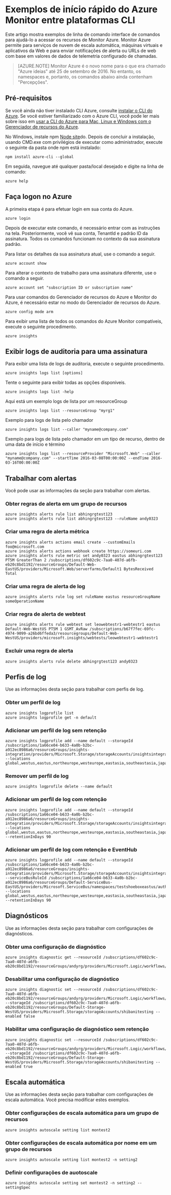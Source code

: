 <properties
    pageTitle="Exemplos de início rápido do Monitor CLI Azure. | Microsoft Azure"
    description="Amostra comandos para recursos do Monitor do Azure. Monitor Azure é um serviço do Microsoft Azure que permite que você enviar notificações de alerta, chame URLs de web com base em valores de dados de telemetria configurado e os serviços de nuvem de escala automática, máquinas virtuais e aplicativos Web."
    authors="kamathashwin"
    manager="carolz"
    editor=""
    services="monitoring-and-diagnostics"
    documentationCenter="monitoring-and-diagnostics"/>

<tags
    ms.service="monitoring-and-diagnostics"
    ms.workload="na"
    ms.tgt_pltfrm="na"
    ms.devlang="na"
    ms.topic="article"
    ms.date="09/08/2016"
    ms.author="ashwink"/>

# <a name="azure-monitor--cross-platform-cli-quick-start-samples"></a>Exemplos de início rápido do Azure Monitor entre plataformas CLI

Este artigo mostra exemplos de linha de comando interface de comandos para ajudá-lo a acessar os recursos de Monitor Azure. Monitor Azure permite para serviços de nuvem de escala automática, máquinas virtuais e aplicativos da Web e para enviar notificações de alerta ou URLs de web com base em valores de dados de telemetria configurado de chamadas.

>[AZURE.NOTE] Monitor Azure é o novo nome para o que era chamado "Azure ideias" até 25 de setembro de 2016. No entanto, os namespaces e, portanto, os comandos abaixo ainda contenham "Percepções".


## <a name="prerequisites"></a>Pré-requisitos

Se você ainda não tiver instalado CLI Azure, consulte [instalar o CLI do Azure](../xplat-cli-install.md). Se você estiver familiarizado com o Azure CLI, você pode ler mais sobre isso em [usar a CLI do Azure para Mac, Linux e Windows com o Gerenciador de recursos do Azure](../xplat-cli-azure-resource-manager.md).


No Windows, instale npm [Node site](https://nodejs.org/)do. Depois de concluir a instalação, usando CMD.exe com privilégios de executar como administrador, execute o seguinte da pasta onde npm está instalado:

```console
npm install azure-cli --global
```

Em seguida, navegue até qualquer pasta/local desejado e digite na linha de comando:

```console
azure help
```

## <a name="log-in-to-azure"></a>Faça logon no Azure

A primeira etapa é para efetuar login em sua conta do Azure.

```console
azure login
```

Depois de executar este comando, é necessário entrar com as instruções na tela. Posteriormente, você vê sua conta, TenantId e padrão ID da assinatura. Todos os comandos funcionam no contexto da sua assinatura padrão.

Para listar os detalhes da sua assinatura atual, use o comando a seguir.

```console
azure account show
```

Para alterar o contexto de trabalho para uma assinatura diferente, use o comando a seguir.

```console
azure account set "subscription ID or subscription name"
```

Para usar comandos do Gerenciador de recursos do Azure e Monitor do Azure, é necessário estar no modo do Gerenciador de recursos do Azure.

```console
azure config mode arm
```

Para exibir uma lista de todos os comandos do Azure Monitor compatíveis, execute o seguinte procedimento.

```console
azure insights
```

## <a name="view-audit-logs-for-a-subscription"></a>Exibir logs de auditoria para uma assinatura

Para exibir uma lista de logs de auditoria, execute o seguinte procedimento.

```console
azure insights logs list [options]
```

Tente o seguinte para exibir todas as opções disponíveis.

```console
azure insights logs list -help
```

Aqui está um exemplo logs de lista por um resourceGroup

```console
azure insights logs list --resourceGroup "myrg1"
```

Exemplo para logs de lista pelo chamador

```console
azure insights logs list --caller "myname@company.com"
```

Exemplo para logs de lista pelo chamador em um tipo de recurso, dentro de uma data de início e término

```console
azure insights logs list --resourceProvider "Microsoft.Web" --caller "myname@company.com" --startTime 2016-03-08T00:00:00Z --endTime 2016-03-16T00:00:00Z
```

## <a name="work-with-alerts"></a>Trabalhar com alertas
Você pode usar as informações da seção para trabalhar com alertas.

### <a name="get-alert-rules-in-a-resource-group"></a>Obter regras de alerta em um grupo de recursos

```console
azure insights alerts rule list abhingrgtest123
azure insights alerts rule list abhingrgtest123 --ruleName andy0323
```

### <a name="create-a-metric-alert-rule"></a>Criar uma regra de alerta métrica

```console
azure insights alerts actions email create --customEmails foo@microsoft.com
azure insights alerts actions webhook create https://someuri.com
azure insights alerts rule metric set andy0323 eastus abhingrgtest123 PT5M GreaterThan 2 /subscriptions/df602c9c-7aa0-407d-a6fb-eb20c8bd1192/resourceGroups/Default-Web-EastUS/providers/Microsoft.Web/serverfarms/Default1 BytesReceived Total
```

### <a name="create-a-log-alert-rule"></a>Criar uma regra de alerta de log

```console
azure insights alerts rule log set ruleName eastus resourceGroupName someOperationName
```

### <a name="create-webtest-alert-rule"></a>Criar regra de alerta de webtest

```console
azure insights alerts rule webtest set leowebtestr1-webtestr1 eastus Default-Web-WestUS PT5M 1 GSMT_AvRaw /subscriptions/b67f7fec-69fc-4974-9099-a26bd6ffeda3/resourcegroups/Default-Web-WestUS/providers/microsoft.insights/webtests/leowebtestr1-webtestr1
```

### <a name="delete-an-alert-rule"></a>Excluir uma regra de alerta

```console
azure insights alerts rule delete abhingrgtest123 andy0323
```

## <a name="log-profiles"></a>Perfis de log
Use as informações desta seção para trabalhar com perfis de log.

### <a name="get-a-log-profile"></a>Obter um perfil de log

```console
azure insights logprofile list
azure insights logprofile get -n default
```


### <a name="add-a-log-profile-without-retention"></a>Adicionar um perfil de log sem retenção

```console
azure insights logprofile add --name default --storageId /subscriptions/1a66ce04-b633-4a0b-b2bc-a912ec8986a6/resourceGroups/insights-integration/providers/Microsoft.Storage/storageAccounts/insightsintegration7777 --locations global,westus,eastus,northeurope,westeurope,eastasia,southeastasia,japaneast,japanwest,northcentralus,southcentralus,eastus2,centralus,australiaeast,australiasoutheast,brazilsouth,centralindia,southindia,westindia
```

### <a name="remove-a-log-profile"></a>Remover um perfil de log

```console
azure insights logprofile delete --name default
```

### <a name="add-a-log-profile-with-retention"></a>Adicionar um perfil de log com retenção

```console
azure insights logprofile add --name default --storageId /subscriptions/1a66ce04-b633-4a0b-b2bc-a912ec8986a6/resourceGroups/insights-integration/providers/Microsoft.Storage/storageAccounts/insightsintegration7777 --locations global,westus,eastus,northeurope,westeurope,eastasia,southeastasia,japaneast,japanwest,northcentralus,southcentralus,eastus2,centralus,australiaeast,australiasoutheast,brazilsouth,centralindia,southindia,westindia --retentionInDays 90
```

### <a name="add-a-log-profile-with-retention-and-eventhub"></a>Adicionar um perfil de log com retenção e EventHub

```console
azure insights logprofile add --name default --storageId /subscriptions/1a66ce04-b633-4a0b-b2bc-a912ec8986a6/resourceGroups/insights-integration/providers/Microsoft.Storage/storageAccounts/insightsintegration7777 --serviceBusRuleId /subscriptions/1a66ce04-b633-4a0b-b2bc-a912ec8986a6/resourceGroups/Default-ServiceBus-EastUS/providers/Microsoft.ServiceBus/namespaces/testshoeboxeastus/authorizationrules/RootManageSharedAccessKey --locations global,westus,eastus,northeurope,westeurope,eastasia,southeastasia,japaneast,japanwest,northcentralus,southcentralus,eastus2,centralus,australiaeast,australiasoutheast,brazilsouth,centralindia,southindia,westindia --retentionInDays 90
```


## <a name="diagnostics"></a>Diagnósticos
Use as informações desta seção para trabalhar com configurações de diagnósticos.

### <a name="get-a-diagnostic-setting"></a>Obter uma configuração de diagnóstico

```console
azure insights diagnostic get --resourceId /subscriptions/df602c9c-7aa0-407d-a6fb-eb20c8bd1192/resourceGroups/andyrg/providers/Microsoft.Logic/workflows/andy0315logicapp
```

### <a name="disable-a-diagnostic-setting"></a>Desabilitar uma configuração de diagnóstico

```console
azure insights diagnostic set --resourceId /subscriptions/df602c9c-7aa0-407d-a6fb-eb20c8bd1192/resourceGroups/andyrg/providers/Microsoft.Logic/workflows/andy0315logicapp --storageId /subscriptions/df602c9c-7aa0-407d-a6fb-eb20c8bd1192/resourceGroups/Default-Storage-WestUS/providers/Microsoft.Storage/storageAccounts/shibanitesting --enabled false
```

### <a name="enable-a-diagnostic-setting-without-retention"></a>Habilitar uma configuração de diagnóstico sem retenção

```console
azure insights diagnostic set --resourceId /subscriptions/df602c9c-7aa0-407d-a6fb-eb20c8bd1192/resourceGroups/andyrg/providers/Microsoft.Logic/workflows/andy0315logicapp --storageId /subscriptions/df602c9c-7aa0-407d-a6fb-eb20c8bd1192/resourceGroups/Default-Storage-WestUS/providers/Microsoft.Storage/storageAccounts/shibanitesting --enabled true
```


## <a name="autoscale"></a>Escala automática
Use as informações desta seção para trabalhar com configurações de escala automática. Você precisa modificar estes exemplos.

### <a name="get-autoscale-settings-for-a-resource-group"></a>Obter configurações de escala automática para um grupo de recursos

```console
azure insights autoscale setting list montest2
```

### <a name="get-autoscale-settings-by-name-in-a-resource-group"></a>Obter configurações de escala automática por nome em um grupo de recursos

```console
azure insights autoscale setting list montest2 -n setting2
```


### <a name="set-auotoscale-settings"></a>Definir configurações de auotoscale

```console
azure insights autoscale setting set montest2 -n setting2 --settingSpec
```
